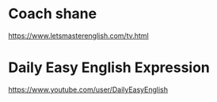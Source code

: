 # Coach shane
https://www.letsmasterenglish.com/tv.html


# Daily Easy English Expression 
https://www.youtube.com/user/DailyEasyEnglish
